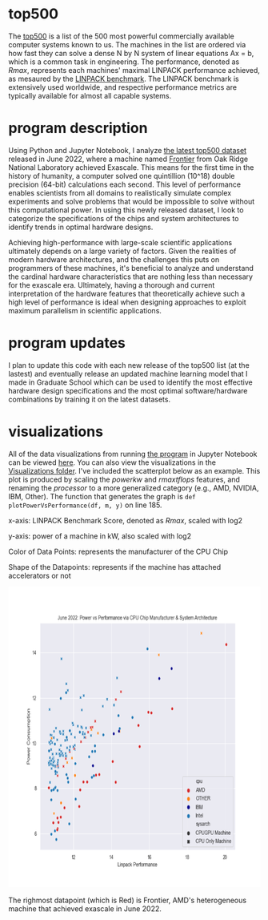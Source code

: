 # top500
The [top500](https://www.top500.org/project/top500_description/) is a list of the 500 most powerful commercially available computer systems known to us. 
The machines in the list are ordered via how fast they can solve a dense N by N system of linear equations Ax = b, which is a common task in engineering.
The performance, denoted as *Rmax*, represents each machines' maximal LINPACK performance achieved, as mesaured by the [LINPACK benchmark](http://www.netlib.org/utk/people/JackDongarra/PAPERS/hpl.pdf). The LINPACK benchmark is extensively used worldwide, and respective performance metrics are typically available for almost all capable systems.


# program description 
Using Python and Jupyter Notebook, I analyze [the latest top500 dataset](https://www.top500.org/lists/top500/2022/06/) released in June 2022, where a machine named [Frontier](https://www.olcf.ornl.gov/frontier/) from Oak Ridge National Laboratory achieved Exascale. This means for the first time in the history of humanity, 
a computer solved one quintillion (10^18) double precision (64-bit) calculations each second. This level of performance enables scientists from all domains to 
realistically simulate complex experiments and solve problems that would be impossible to solve without this computational power. In using this newly released dataset, I look to categorize the specifications of the chips and system architectures to identify trends in optimal hardware designs. 

Achieving high-performance with large-scale scientific applications ultimately depends on a large variety of factors. Given the realities of modern hardware architectures, and the challenges this puts on programmers of these machines, it's beneficial to analyze and understand the cardinal hardware characteristics that are nothing less than necessary for the exascale era. Ultimately, having a thorough and current interpretation of the hardware features that theoretically achieve such a high level of performance is ideal when designing approaches to exploit maximum parallelism in scientific applications. 

# program updates
I plan to update this code with each new release of the top500 list (at the lastest) and eventually release an updated machine learning model that I made in Graduate School which can be used to identify the most effective hardware design specifications and the most optimal software/hardware combinations by training it on the latest datasets. 

# visualizations
All of the data visualizations from running [the program](https://github.com/tommygorham/top500/blob/main/top500analysis.py) in Jupyter Notebook can be viewed [here](https://github.com/tommygorham/top500/blob/main/top500_notebook.ipynb). You can also view the visualizations in the [Visualizations folder](https://github.com/tommygorham/top500/tree/main/Visualizations).
I've included the scatterplot below as an example. This plot is produced by scaling the *powerkw* and *rmaxtflops* features, and renaming the *processor* to a more generalized category (e.g., AMD, NVIDIA, IBM, Other). The function that generates the graph is `def plotPowerVsPerformance(df, m, y)` on line 185.

x-axis: LINPACK Benchmark Score, denoted as *Rmax*, scaled with log2

y-axis: power of a machine in kW, also scaled with log2

Color of Data Points: represents the manufacturer of the CPU Chip

Shape of the Datapoints: represents if the machine has attached accelerators or not


<p align="center">
<img src="https://github.com/tommygorham/top500/blob/main/Visualizations/June2022powervperformance_cpu_and_arch.png" height="600px"  />
</p> 

The righmost datapoint (which is Red) is Frontier, AMD's heterogeneous machine that achieved exascale in June 2022. 
